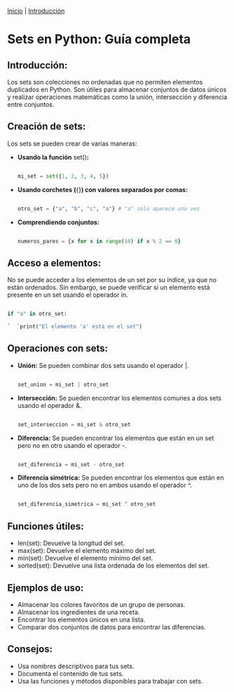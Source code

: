 [Inicio](https://github.com/ajmenaa/phyton_basico_ICAI/wiki) | [Introducción](Estructuras-y-Tipos-de-datos-básicos)

# **Sets en Python: Guía completa**

## **Introducción:**

Los sets son colecciones no ordenadas que no permiten elementos duplicados en Python. Son útiles para almacenar conjuntos de datos únicos y realizar operaciones matemáticas como la unión, intersección y diferencia entre conjuntos.

## **Creación de sets:**

Los sets se pueden crear de varias maneras:

- **Usando la función** set()**:**

  ```Python

  mi_set = set({1, 2, 3, 4, 5})

  ```

- **Usando corchetes (**{}**) con valores separados por comas:**

  ```Python

  otro_set = {"a", "b", "c", "a"} # "a" solo aparece una vez

  ```

- **Comprendiendo conjuntos:**

  ```Python

  numeros_pares = {x for x in range(10) if x % 2 == 0}

  ```

 ## **Acceso a elementos:**

  No se puede acceder a los elementos de un set por su índice, ya que no están ordenados. Sin embargo, se puede verificar si un elemento está presente en un set usando el operador in.

  ```Python

  if "a" in otro_set:

  `  `print("El elemento 'a' está en el set")

  ```

##  **Operaciones con sets:**

- **Unión:** Se pueden combinar dos sets usando el operador |.

  ```Python

  set_union = mi_set | otro_set

  ```

- **Intersección:** Se pueden encontrar los elementos comunes a dos sets usando el operador &.

  ```Python

  set_interseccion = mi_set & otro_set

  ```

- **Diferencia:** Se pueden encontrar los elementos que están en un set pero no en otro usando el operador -.

  ```Python

  set_diferencia = mi_set - otro_set

  ```

- **Diferencia simétrica:** Se pueden encontrar los elementos que están en uno de los dos sets pero no en ambos usando el operador ^.

  ```Python

  set_diferencia_simetrica = mi_set ^ otro_set

  ```

##  **Funciones útiles:**

- len(set): Devuelve la longitud del set.
- max(set): Devuelve el elemento máximo del set.
- min(set): Devuelve el elemento mínimo del set.
- sorted(set): Devuelve una lista ordenada de los elementos del set.

##  **Ejemplos de uso:**

- Almacenar los colores favoritos de un grupo de personas.
- Almacenar los ingredientes de una receta.
- Encontrar los elementos únicos en una lista.
- Comparar dos conjuntos de datos para encontrar las diferencias.

 ## **Consejos:**

- Usa nombres descriptivos para tus sets.
- Documenta el contenido de tus sets.
- Usa las funciones y métodos disponibles para trabajar con sets.

